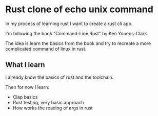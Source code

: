 # Rust clone of echo unix command

In my process of learning rust I want to create a rust cli app.

I'm following the book "Command-Line Rust" by Ken Youens-Clark.

The idea is learn the basics from the book and try to recreate a more complicated command of linux in rust.

## What I learn

I already know the basics of rust and the toolchain.

Then for now I learn:

- Clap basics
- Rust testing, very basic approach
- How works the reading of args in rust
